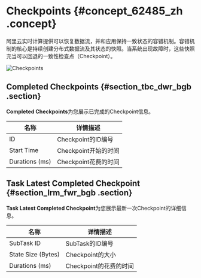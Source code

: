 # Checkpoints {#concept_62485_zh .concept}

阿里云实时计算提供可以恢复数据流，并和应用保持一致状态的容错机制。容错机制的核心是持续创建分布式数据流及其状态的快照。当系统出现故障时，这些快照充当可以回退的一致性检查点（Checkpoint）。

![Checkpoints](http://static-aliyun-doc.oss-cn-hangzhou.aliyuncs.com/assets/img/41069/156344349734002_zh-CN.png)

## Completed Checkpoints {#section_tbc_dwr_bgb .section}

**Completed Checkpoints**为您展示已完成的Checkpoint信息。

|名称|详情描述|
|--|----|
|ID|Checkpoint的ID编号|
|Start Time|Checkpoint开始的时间|
|Durations \(ms\)|Checkpoint花费的时间|

## Task Latest Completed Checkpoint {#section_lrm_fwr_bgb .section}

**Task Latest Completed Checkpoint**为您展示最新一次Checkpoint的详细信息。

|名称|详情描述|
|--|----|
|SubTask ID|SubTask的ID编号|
|State Size \(Bytes\)|Checkpoint的大小|
|Durations \(ms\)|Checkpoint的花费的时间|


